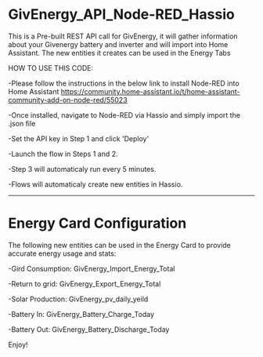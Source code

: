 # GivEnergy_API_Node-RED_Hassio
This is a Pre-built REST API call for GivEnergy, it will gather information about your Givenergy battery and inverter and will import into Home Assistant. The new entities it creates can be used in the Energy Tabs

HOW TO USE THIS CODE:

 -Please follow the instructions in the below link to install Node-RED into Home Assistant
  https://community.home-assistant.io/t/home-assistant-community-add-on-node-red/55023

 -Once installed, navigate to Node-RED via Hassio and simply import the .json file
 
 -Set the API key in Step 1 and click 'Deploy'

 -Launch the flow in Steps 1 and 2.

 -Step 3 will automaticaly run every 5 minutes.

 -Flows will automaticaly create new entities in Hassio. 
 
 
_______________________________________________________

# Energy Card Configuration
The following new entities can be used in the Energy Card to provide accurate energy usage and stats:
 
 
  -Gird Consumption: GivEnergy_Import_Energy_Total
 
  -Return to grid: GivEnergy_Export_Energy_Total
 
  -Solar Production: GivEnergy_pv_daily_yeild
 
  -Battery In: GivEnergy_Battery_Charge_Today
 
  -Battery Out: GivEnergy_Battery_Discharge_Today

Enjoy!
